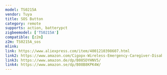 ```yaml
---
model: TS0215A
vendor: Tuya
title: SOS Button
category: remote
supports: action, batterypct
zigbeemodel: ['TS0215A']
compatible: [z2m]
z2m: TS0215A_sos
mlink: 
link: https://www.aliexpress.com/item/4001210398607.html
link2: https://www.amazon.com/Cigopx-Wireless-Emergency-Caregiver-Disabled/dp/B085WTNTYC/
link3: https://www.amazon.de/dp/B085DYHNV5/
link4: https://www.amazon.se/dp/B08B8KPK4W/
---
```

